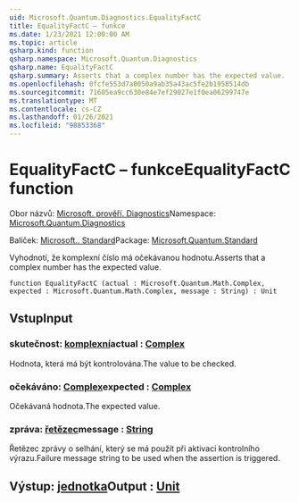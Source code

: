 ```yaml
---
uid: Microsoft.Quantum.Diagnostics.EqualityFactC
title: EqualityFactC – funkce
ms.date: 1/23/2021 12:00:00 AM
ms.topic: article
qsharp.kind: function
qsharp.namespace: Microsoft.Quantum.Diagnostics
qsharp.name: EqualityFactC
qsharp.summary: Asserts that a complex number has the expected value.
ms.openlocfilehash: 0fcfe553d7a0050a9ab35a43ac5fe2b1958514db
ms.sourcegitcommit: 71605ea9cc630e84e7ef29027e1f0ea06299747e
ms.translationtype: MT
ms.contentlocale: cs-CZ
ms.lasthandoff: 01/26/2021
ms.locfileid: "98853368"
---
```

# <a name="equalityfactc-function"></a><span data-ttu-id="1660e-102">EqualityFactC – funkce</span><span class="sxs-lookup"><span data-stu-id="1660e-102">EqualityFactC function</span></span>

<span data-ttu-id="1660e-103">Obor názvů: [Microsoft. prověří. Diagnostics](xref:Microsoft.Quantum.Diagnostics)</span><span class="sxs-lookup"><span data-stu-id="1660e-103">Namespace: [Microsoft.Quantum.Diagnostics](xref:Microsoft.Quantum.Diagnostics)</span></span>

<span data-ttu-id="1660e-104">Balíček: [Microsoft.. Standard](https://nuget.org/packages/Microsoft.Quantum.Standard)</span><span class="sxs-lookup"><span data-stu-id="1660e-104">Package: [Microsoft.Quantum.Standard](https://nuget.org/packages/Microsoft.Quantum.Standard)</span></span>


<span data-ttu-id="1660e-105">Vyhodnotí, že komplexní číslo má očekávanou hodnotu.</span><span class="sxs-lookup"><span data-stu-id="1660e-105">Asserts that a complex number has the expected value.</span></span>

```qsharp
function EqualityFactC (actual : Microsoft.Quantum.Math.Complex, expected : Microsoft.Quantum.Math.Complex, message : String) : Unit
```


## <a name="input"></a><span data-ttu-id="1660e-106">Vstup</span><span class="sxs-lookup"><span data-stu-id="1660e-106">Input</span></span>

### <a name="actual--complex"></a><span data-ttu-id="1660e-107">skutečnost: [komplexní](xref:Microsoft.Quantum.Math.Complex)</span><span class="sxs-lookup"><span data-stu-id="1660e-107">actual : [Complex](xref:Microsoft.Quantum.Math.Complex)</span></span>

<span data-ttu-id="1660e-108">Hodnota, která má být kontrolována.</span><span class="sxs-lookup"><span data-stu-id="1660e-108">The value to be checked.</span></span>


### <a name="expected--complex"></a><span data-ttu-id="1660e-109">očekáváno: [Complex](xref:Microsoft.Quantum.Math.Complex)</span><span class="sxs-lookup"><span data-stu-id="1660e-109">expected : [Complex](xref:Microsoft.Quantum.Math.Complex)</span></span>

<span data-ttu-id="1660e-110">Očekávaná hodnota.</span><span class="sxs-lookup"><span data-stu-id="1660e-110">The expected value.</span></span>


### <a name="message--string"></a><span data-ttu-id="1660e-111">zpráva: [řetězec](xref:microsoft.quantum.lang-ref.string)</span><span class="sxs-lookup"><span data-stu-id="1660e-111">message : [String](xref:microsoft.quantum.lang-ref.string)</span></span>

<span data-ttu-id="1660e-112">Řetězec zprávy o selhání, který se má použít při aktivaci kontrolního výrazu.</span><span class="sxs-lookup"><span data-stu-id="1660e-112">Failure message string to be used when the assertion is triggered.</span></span>



## <a name="output--unit"></a><span data-ttu-id="1660e-113">Výstup: [jednotka](xref:microsoft.quantum.lang-ref.unit)</span><span class="sxs-lookup"><span data-stu-id="1660e-113">Output : [Unit](xref:microsoft.quantum.lang-ref.unit)</span></span>

